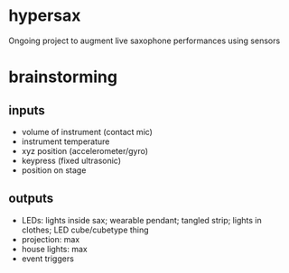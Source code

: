 # hypersax
Ongoing project to augment live saxophone performances using sensors

# brainstorming
## inputs
- volume of instrument (contact mic)
- instrument temperature
- xyz position (accelerometer/gyro)
- keypress (fixed ultrasonic)
- position on stage

## outputs
- LEDs: lights inside sax; wearable pendant; tangled strip; lights in clothes; LED cube/cubetype thing
- projection: max
- house lights: max
- event triggers
